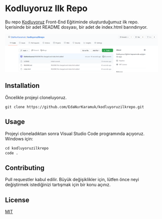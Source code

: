 # Kodluyoruz Ilk Repo
Bu repo [Kodluyoruz](https://www.kodluyoruz.org) Front-End Eğitiminde oluşturduğumuz ilk repo. İçerisinde bir adet README dosyası, bir adet de index.html barındırıyor.

[![Github Repo](img/KodluyoruzIlkRepoPic.png)](https://github.com/EdaNurKaramuk/kodluyoruzilkrepo/?target=_blank)

## Installation
Öncelikle projeyi cloneluyoruz.

```
git clone https://github.com/EdaNurKaramuk/kodluyoruzilkrepo.git
```

## Usage
Projeyi cloneladıktan sonra Visual Studio Code programında açıyoruz.
Windows için:

```
cd kodluyoruzilkrepo
code .
```

## Contributing
Pull requestler kabul edilir. Büyük değişiklikler için, lütfen önce neyi değiştirmek istediğinizi tartışmak için bir konu açınız.

## License
[MIT](https://choosealicense.com/licenses/mit/)
